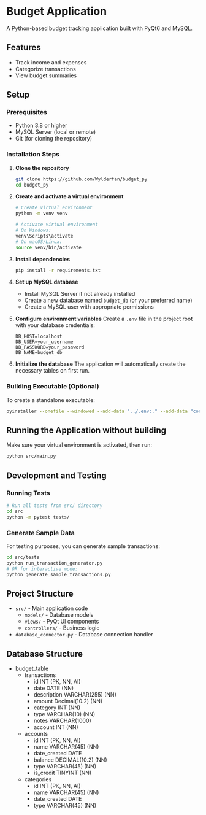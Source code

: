 # Budget Application

A Python-based budget tracking application built with PyQt6 and MySQL.

## Features
- Track income and expenses
- Categorize transactions
- View budget summaries

## Setup

### Prerequisites
- Python 3.8 or higher
- MySQL Server (local or remote)
- Git (for cloning the repository)

### Installation Steps

1. **Clone the repository**
   ```bash
   git clone https://github.com/Wylderfan/budget_py
   cd budget_py
   ```

2. **Create and activate a virtual environment**
   ```bash
   # Create virtual environment
   python -m venv venv
   
   # Activate virtual environment
   # On Windows:
   venv\Scripts\activate
   # On macOS/Linux:
   source venv/bin/activate
   ```

3. **Install dependencies**
   ```bash
   pip install -r requirements.txt
   ```

4. **Set up MySQL database**
   - Install MySQL Server if not already installed
   - Create a new database named `budget_db` (or your preferred name)
   - Create a MySQL user with appropriate permissions

5. **Configure environment variables**
   Create a `.env` file in the project root with your database credentials:
   ```
   DB_HOST=localhost
   DB_USER=your_username
   DB_PASSWORD=your_password
   DB_NAME=budget_db
   ```

6. **Initialize the database**
   The application will automatically create the necessary tables on first run.

### Building Executable (Optional)
To create a standalone executable:
```bash
pyinstaller --onefile --windowed --add-data "../.env:." --add-data "config/account_types.json:config" --name "BudgetApp" main.py
```
## Running the Application without building

Make sure your virtual environment is activated, then run:
```bash
python src/main.py
```

## Development and Testing

### Running Tests
```bash
# Run all tests from src/ directory
cd src
python -m pytest tests/
```

### Generate Sample Data
For testing purposes, you can generate sample transactions:
```bash
cd src/tests
python run_transaction_generator.py
# OR for interactive mode:
python generate_sample_transactions.py
```

## Project Structure
- `src/` - Main application code
  - `models/` - Database models
  - `views/` - PyQt UI components
  - `controllers/` - Business logic
- `database_connector.py` - Database connection handler 

## Database Structure
- budget_table
  - transactions
    - id INT (PK, NN, AI)
    - date DATE (NN)
    - description VARCHAR(255) (NN)
    - amount Decimal(10.2) (NN)
    - category INT (NN)
    - type VARCHAR(10) (NN)
    - notes VARCHAR(1000)
    - account INT (NN)
  - accounts
    - id INT (PK, NN, AI)
    - name VARCHAR(45) (NN)
    - date_created DATE
    - balance DECIMAL(10.2) (NN)
    - type VARCHAR(45) (NN)
    - is_credit TINYINT (NN)
  - categories
    - id INT (PK, NN, AI)
    - name VARCHAR(45) (NN)
    - date_created DATE
    - type VARCHAR(45) (NN)
